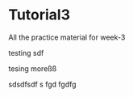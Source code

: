 # Tutorial3
All the practice material for week-3


testing 
sdf




tesing moreßß

sdsdfsdf
s fgd fgdfg
